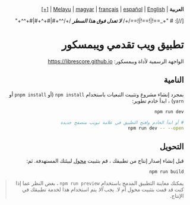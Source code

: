 <div dir="rtl" align="right">

‏**العربية** | ‏[English](/docs/en/README.md) | ‏[español](/docs/es/LÉAME.md) | ‏[français](/docs/fr/LISEZMOI.md) | ‏[magyar](/docs/hu/OLVASSAEL.md) | ‏[Melayu](/docs/ms/BACASAYA.md) | ‏[[+]](https://librescore.ddns.net/projects/librescore/docs)

[//]: # "\+\_==!|!=_=!|!==_/+/ ***لا تعدل فوق هذا السطر*** /+/^^+#|#+^+#|#+^^\+\"

# تطبيق ويب تقدمي ويبمسكور

الواجهة الرسمية لأداة ويبمسكور: <https://librescore.github.io>

## النامية

بمجرد إنشاء مشروع وتثبيت التبعيات باستخدام `npm install` (أو `pnpm install` أو `yarn`) ، ابدأ خادم تطوير:

```bash
npm run dev

# أو ابدأ الخادم وافتح التطبيق في علامة تبويب متصفح جديدة
npm run dev -- --open
```

## التحويل

قبل إنشاء إصدار إنتاج من تطبيقك ، قم بتثبيت [محول](https://kit.svelte.dev/docs#adapters) لبيئتك المستهدفة. ثم:

```bash
npm run build
```

> يمكنك معاينة التطبيق المدمج باستخدام `npm run preview` ، بغض النظر عما إذا كنت قد قمت بتثبيت محول أم لا. يجب _ألا_ يتم استخدام هذا لخدمة تطبيقك في الإنتاج.

</div>
